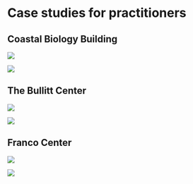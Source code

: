 # Case studies for practitioners

## Coastal Biology Building

![](<../.gitbook/assets/0 (4).png>)



![](<../.gitbook/assets/1 (31).png>)



## The Bullitt Center

![](<../.gitbook/assets/2 (4).png>)



![](<../.gitbook/assets/3 (1).png>)



## Franco Center

![](<../.gitbook/assets/4 (1).png>)



![](<../.gitbook/assets/5 (17).png>)
